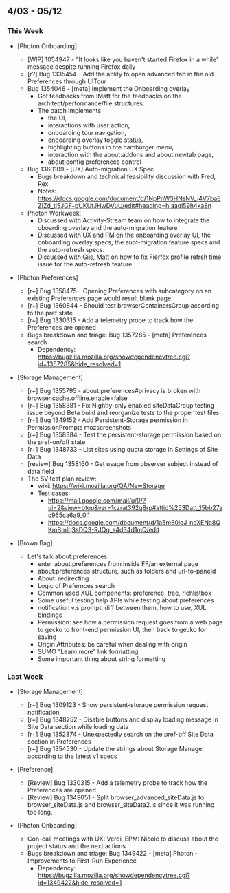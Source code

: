 ## 4/03 - 05/12 ##

### This Week ###

* [Photon Onboarding]
  - [WIP] 1054947 - "It looks like you haven't started Firefox in a while" message despite running Firefox daily
  - [r?] Bug 1335454 - Add the ablity to open advanced tab in the old Preferences through UITour
  - Bug 1354046 - [meta] Implement the Onboarding overlay
    - Got feedbacks from :Matt for the feedbacks on the architect/performance/file structures.
    - The patch implements
      - the UI,
      - interactions with user action,
      - onboarding tour navigation,
      - onboarding overlay toggle status,
      - highlighting buttons in hte hamburger menu,
      - interaction with the about:addons and about:newtab page,
      - about:config preferences control
  - Bug 1360109 - [UX] Auto-migration UX Spec
    - Bugs breakdown and technical feasibility discussion with Fred, Rex
    - Notes: https://docs.google.com/document/d/1NpPnW3HNsNV_j4V7baEZIZd_tI5JGF-pUKUtJHwDVuU/edit#heading=h.aaql59h4ka8n
  - Photon Workweek:
    - Discussed with Activity-Stream team on how to integrate the oboarding overlay and the auto-migration feature
    - Discussed with UX and PM on the onboarding overlay UI, the onboarding overlay specs, the auot-migration feature specs and the auto-refresh specs.
    - Discussed with Gijs, Matt on how to fix Fierfox profile refrsh time issue for the auto-refresh feature

* [Photon Preferences]
  - [r+] Bug 1358475 - Opening Preferences with subcategory on an existing Preferences page would result blank page
  - [r+] Bug 1360844 - Should test browserContainersGroup according to the pref state
  - [r+] Bug 1330315 - Add a telemetry probe to track how the Preferences are opened
  - Bugs breakdown and triage: Bug 1357285 - [meta] Preferences search
    - Dependency: https://bugzilla.mozilla.org/showdependencytree.cgi?id=1357285&hide_resolved=1

* [Storage Management]
  - [r+] Bug 1355795 - about:preferences#privacy is broken with browser.cache.offline.enable=false
  - [r+] Bug 1358381 - Fix Nightly-only enabled siteDataGroup testing issue beyond Beta build and reorganize tests to the proper test files
  - [r+] Bug 1349152 - Add Persistent-Storage permission in PermissionPrompts mozscreenshots
  - [r+] Bug 1358384 - Test the persistent-storage permission based on the pref-on/off state
  - [r+] Bug 1348733 - List sites using quota storage in Settings of Site Data
  - [review] Bug 1358160 - Get usage from observer subject instead of data field
  - The SV test plan review:
    - wiki: https://wiki.mozilla.org/QA/NewStorage
    - Test cases:
      - https://mail.google.com/mail/u/0/?ui=2&view=btop&ver=1czrat392q8rp#attid%253Datt_15bb27ac965ca6a9_0.1
      - https://docs.google.com/document/d/1a5m80ioJ_ncXENa8QKmBmIq3sDQ3-RJQg_s4d34d1mQ/edit

* [Brown Bag]
  - Let's talk about:preferences
    - enter about:preferences from inside FF/an external page
    - about:preferences structure, such as folders and url-to-paneId
    - About: redirecting
    - Logic of Prefernces search
    - Common used XUL components: preference, tree, richlistbox
    - Some useful testing help APIs while testing about:preferences
    - notification v.s prompt: diff between them, how to use, XUL bindings
    - Permission: see how a permission request goes from a web page to gecko to front-end permission UI, then back to gecko for saving
    - Origin Attributes: be careful when dealing with origin
    - SUMO "Learn more" link formatting
    - Some important thing about string formatting

### Last Week ###
* [Storage Management]
  - [r+] Bug 1309123 - Show persistent-storage permission request notification
  - [r+] Bug 1348252 - Disable buttons and display loading message in Site Data section while loading data
  - [r+] Bug 1352374 - Unexpectedly search on the pref-off Site Data section in Preferences
  - [r+] Bug 1354530 - Update the strings about Storage Manager according to the latest v1 specs

* [Preference]
  - [Review] Bug 1330315 - Add a telemetry probe to track how the Preferences are opened
  - [Review] Bug 1349051 - Split browser_advanced_siteData.js to browser_siteData.js and browser_siteData2.js since it was running too long.

* [Photon Onboarding]
  - Con-call meetings with UX: Verdi, EPM: Nicole to discuss about the project status and the next actions
  - Bugs breakdown and triage: Bug 1349422 - [meta] Photon - Improvements to First-Run Experience
    - Dependency: https://bugzilla.mozilla.org/showdependencytree.cgi?id=1349422&hide_resolved=1
